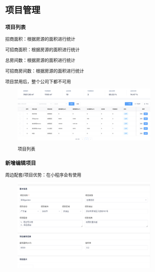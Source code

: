 # 项目管理

### 项目列表

招商面积：根据房源的面积进行统计

可招商面积：根据房源的面积进行统计

总房间数：根据房源的面积进行统计

可招商房间数：根据房源的面积进行统计

项目禁用后，整个公司下都不可用

<figure><img src="../../../.gitbook/assets/image (156).png" alt=""><figcaption><p>项目列表</p></figcaption></figure>

### 新增编辑项目

周边配套/项目优势：在小程序会有使用

<figure><img src="../../../.gitbook/assets/image (157).png" alt=""><figcaption></figcaption></figure>
